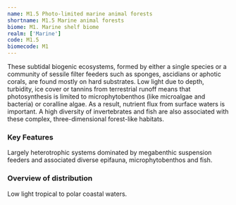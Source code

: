 ```yaml
---
name: M1.5 Photo-limited marine animal forests
shortname: M1.5 Marine animal forests
biome: M1. Marine shelf biome
realm: ['Marine']
code: M1.5
biomecode: M1
---
```


These subtidal biogenic ecosystems, formed by either a single species or a community of sessile filter feeders such as sponges, ascidians or aphotic corals, are found mostly on hard substrates.  Low light due to depth, turbidity, ice cover or tannins from terrestrial runoff means that photosynthesis is limited to microphytobenthos (like microalgae and bacteria) or coralline algae. As a result, nutrient flux from surface waters is important. A high diversity of invertebrates and fish are also associated with these complex, three-dimensional forest-like habitats.

### Key Features

Largely heterotrophic systems dominated by megabenthic suspension feeders and associated diverse epifauna, microphytobenthos and fish.

### Overview of distribution

Low light tropical to polar coastal waters.
